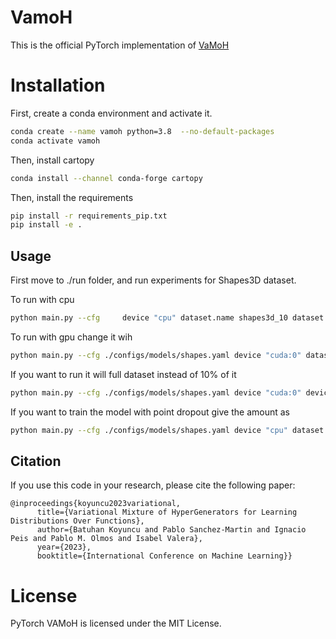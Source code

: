 # VamoH

This is the official PyTorch implementation of [VaMoH](https://arxiv.org/abs/2302.06223) 

# Installation

First, create a conda environment and activate it.

```bash
conda create --name vamoh python=3.8  --no-default-packages
conda activate vamoh
```

Then, install cartopy

```bash
conda install --channel conda-forge cartopy
```

Then, install the requirements

```bash
pip install -r requirements_pip.txt
pip install -e .
```

## Usage

First move to ./run folder, and run experiments for Shapes3D dataset.

To run with cpu

```bash
python main.py --cfg     device "cpu" dataset.name shapes3d_10 dataset.missing_perc 0.0
```

To run with gpu change it wih

```bash
python main.py --cfg ./configs/models/shapes.yaml device "cuda:0" dataset.name shapes3d_10 dataset.missing_perc 0.0
```

If you want to run it will full dataset instead of 10% of it

```bash
python main.py --cfg ./configs/models/shapes.yaml device "cuda:0" device shapes3d dataset.missing_perc 0.0

```

If you want to train the model with point dropout give the amount as

```bash
python main.py --cfg ./configs/models/shapes.yaml device "cpu" dataset.name shapes3d_10 dataset.missing_perc 0.3
```

## Citation

If you use this code in your research, please cite the following paper:

```
@inproceedings{koyuncu2023variational,
      title={Variational Mixture of HyperGenerators for Learning Distributions Over Functions}, 
      author={Batuhan Koyuncu and Pablo Sanchez-Martin and Ignacio Peis and Pablo M. Olmos and Isabel Valera},
      year={2023},
      booktitle={International Conference on Machine Learning}}
 ```

# License

PyTorch VAMoH is licensed under the MIT License.
